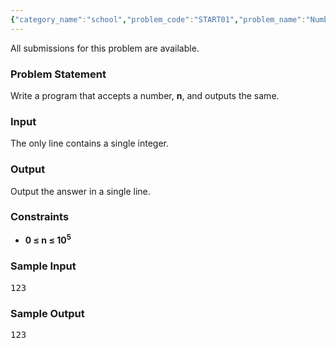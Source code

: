 ```yaml
---
{"category_name":"school","problem_code":"START01","problem_name":"Number Mirror","languages_supported":{"0":"C99 strict","1":"CPP 4.9.2","2":"JAVA","3":"PYTH","4":"PYTH 3.4"},"max_timelimit":1,"source_sizelimit":50000,"problem_author":"admin","problem_tester":null,"date_added":"24-10-2013","tags":{"0":"admin"},"time":{"view_start_date":1488537000,"submit_start_date":1488537000,"visible_start_date":1488537000,"end_date":1735669800},"layout":"problem"}
---
```

<span class="solution-visible-txt">All submissions for this problem are available.</span><h3>Problem Statement</h3>
<p>Write a program that accepts a number, <b>n</b>, and outputs the same.
</p>

<h3>Input</h3>
<p>The only line contains a single integer. </p>

<h3>Output</h3>
<p>Output the answer in a single line.</p>

<h3>Constraints</h3>
<ul>
<li><b>0 ≤ n ≤ 10<sup>5</sup></b></li>
</ul>


<h3>Sample Input</h3>
<pre>
123
</pre>
<h3>Sample Output</h3>
<pre>
123
</pre>
